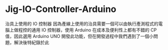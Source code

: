 # Jig-IO-Controller-Arduino
治具上使用的 IO 控制器
因為產線上使用的治具需要一個可以由執行產測程式的電腦上做程控的通用 IO 控制器，使用 Arduino 在成本及便利性上都有不錯的 CP 值，因此選用 Arduino UNO 開發此功能，但在開發過程中我們遇到了一個小問題，解決後特紀錄於此
